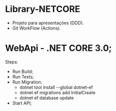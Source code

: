 # Library-NETCORE
- Projeto para apresentações (DDD).
- Git WorkFlow (Actions).

# WebApi - .NET CORE 3.0;

Steps:
  - Run Build;
  - Run Tests;
  - Run Migration.
    - dotnet tool install --global dotnet-ef
    - dotnet ef migrations add InitialCreate
    - dotnet ef database update
  - Start API;
